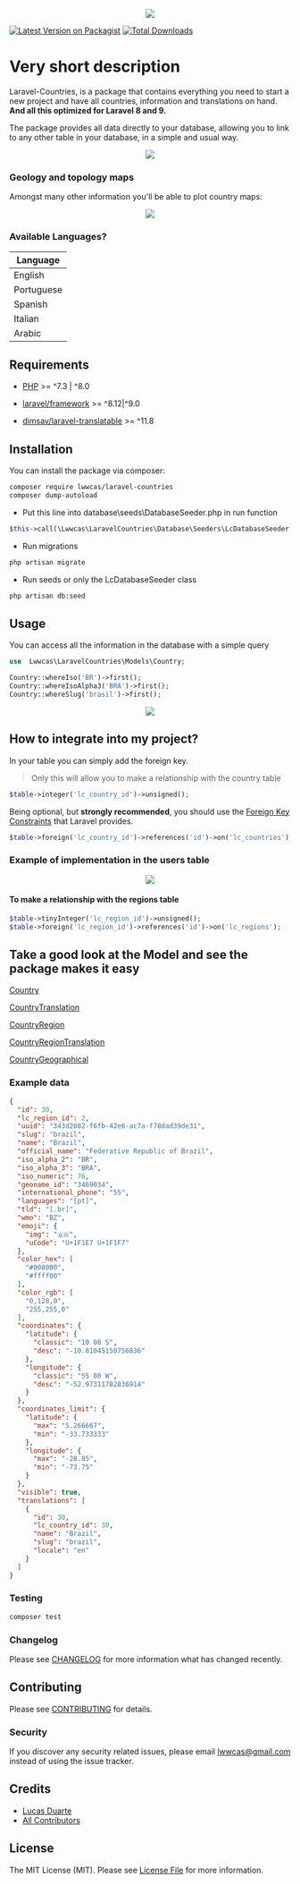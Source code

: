 
<p  align="center">
<img  src="https://raw.githubusercontent.com/lwwcas/laravel-countries/master/assets/map.jpg" />
</p>

[![Latest Version on Packagist](https://img.shields.io/packagist/v/lwwcas/laravel-countries.svg?style=flat-square)](https://packagist.org/packages/lwwcas/laravel-countries)
[![Total Downloads](https://img.shields.io/packagist/dt/lwwcas/laravel-countries.svg?style=flat-square)](https://packagist.org/packages/lwwcas/laravel-countries)


# Very short description

Laravel-Countries, is a package that contains everything you need to start a new project and have all countries, information and translations on hand.
**And all this optimized for Laravel 8 and 9.**

The package provides all data directly to your database, allowing you to link to any other table in your database, in a simple and usual way.

<p  align="center">
<img  src="https://raw.githubusercontent.com/lwwcas/laravel-countries/master/assets/EER-countries.png" />
</p>

### Geology and topology maps

Amongst many other information you'll be able to plot country maps:

<p  align="center">
<img  src="https://raw.githubusercontent.com/lwwcas/laravel-countries/master/assets/brazil-map.png" />
</p>



### Available Languages?

| Language |
------------------|
| English |
| Portuguese |
| Spanish |
| Italian |
| Arabic |

## Requirements


- [PHP](https://github.com/php) >= ^7.3 | ^8.0

- [laravel/framework](https://github.com/laravel/framework) >= ^8.12|^9.0

- [dimsav/laravel-translatable](https://github.com/Astrotomic/laravel-translatable) >= ^11.8


## Installation


You can install the package via composer:

```bash
composer require lwwcas/laravel-countries
composer dump-autoload

```

- Put this line into database\seeds\DatabaseSeeder.php in run function

```php
$this->call(\Lwwcas\LaravelCountries\Database\Seeders\LcDatabaseSeeder::class);

```

- Run migrations

```bash
php artisan migrate

```

- Run seeds or only the LcDatabaseSeeder class

```bash
php artisan db:seed

```

## Usage

You can access all the information in the database with a simple query

```  php
use  Lwwcas\LaravelCountries\Models\Country;

Country::whereIso('BR')->first();
Country::whereIsoAlpha3('BRA')->first();
Country::whereSlug('brasil')->first();

```

<p  align="center">
<img  src="https://raw.githubusercontent.com/lwwcas/laravel-countries/dddd6f3d6c0e6cc0a0e4f761c8d900ce244a52eb/assets/contry_model.svg" />
</p>

## How to integrate into my project?

In your table you can simply add the foreign key.

> Only this will allow you to make a relationship with the country table

```  php
$table->integer('lc_country_id')->unsigned();
```


Being optional, but **strongly recommended**, you should use the [Foreign Key Constraints](https://laravel.com/docs/8.x/migrations#foreign-key-constraints)  that Laravel provides.
```  php
$table->foreign('lc_country_id')->references('id')->on('lc_countries');
```


### Example of implementation in the users table
<p  align="center">
<img  src="https://raw.githubusercontent.com/lwwcas/laravel-countries/dddd6f3d6c0e6cc0a0e4f761c8d900ce244a52eb/assets/user_table_add_lines.svg" />
</p>

#### To make a relationship with the regions table
  ```  php
$table->tinyInteger('lc_region_id')->unsigned();
$table->foreign('lc_region_id')->references('id')->on('lc_regions');
```

## Take a good look at the Model and see the package makes it easy


[Country](https://github.com/lwwcas/laravel-countries/blob/master/src/models/Country.php)


[CountryTranslation](https://github.com/lwwcas/laravel-countries/blob/master/src/models/CountryTranslation.php)



[CountryRegion](https://github.com/lwwcas/laravel-countries/blob/master/src/models/CountryRegion.php)



[CountryRegionTranslation](https://github.com/lwwcas/laravel-countries/blob/master/src/models/CountryRegionTranslation.php)



[CountryGeographical](https://github.com/lwwcas/laravel-countries/blob/master/src/models/CountryGeographical.php)

### Example data



```  json
{
  "id": 30,
  "lc_region_id": 2,
  "uuid": "343d2082-f6fb-42e6-ac7a-f78dad39de31",
  "slug": "brazil",
  "name": "Brazil",
  "official_name": "Federative Republic of Brazil",
  "iso_alpha_2": "BR",
  "iso_alpha_3": "BRA",
  "iso_numeric": 76,
  "geoname_id": "3469034",
  "international_phone": "55",
  "languages": "[pt]",
  "tld": "[.br]",
  "wmo": "BZ",
  "emoji": {
    "img": "🇧🇷",
    "uCode": "U+1F1E7 U+1F1F7"
  },
  "color_hex": [
    "#008000",
    "#ffff00"
  ],
  "color_rgb": [
    "0,128,0",
    "255,255,0"
  ],
  "coordinates": {
    "latitude": {
      "classic": "10 00 S",
      "desc": "-10.81045150756836"
    },
    "longitude": {
      "classic": "55 00 W",
      "desc": "-52.97311782836914"
    }
  },
  "coordinates_limit": {
    "latitude": {
      "max": "5.266667",
      "min": "-33.733333"
    },
    "longitude": {
      "max": "-28.85",
      "min": "-73.75"
    }
  },
  "visible": true,
  "translations": [
    {
      "id": 30,
      "lc_country_id": 30,
      "name": "Brazil",
      "slug": "brazil",
      "locale": "en"
    }
  ]
}

```

### Testing

```  bash
composer test

```

### Changelog

Please see [CHANGELOG](CHANGELOG.md) for more information what has changed recently.


## Contributing

Please see [CONTRIBUTING](CONTRIBUTING.md) for details.

### Security

If you discover any security related issues, please email lwwcas@gmail.com instead of using the issue tracker.


## Credits

- [Lucas Duarte](https://github.com/lwwcas)
- [All Contributors](../../contributors)

## License

The MIT License (MIT). Please see [License File](LICENSE.md) for more information.
